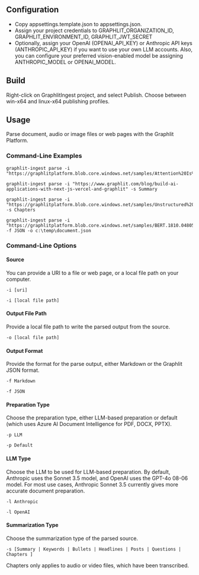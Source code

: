 ## Configuration
- Copy appsettings.template.json to appsettings.json.
- Assign your project credentials to GRAPHLIT_ORGANIZATION_ID, GRAPHLIT_ENVIRONMENT_ID, GRAPHLIT_JWT_SECRET
- Optionally, assign your OpenAI (OPENAI_API_KEY) or Anthropic API keys (ANTHROPIC_API_KEY) if you want to use your own LLM accounts. Also, you can configure your preferred vision-enabled model be assigning ANTHROPIC_MODEL or OPENAI_MODEL.

## Build

Right-click on GraphlitIngest project, and select Publish.  Choose between win-x64 and linux-x64 publishing profiles.

## Usage

Parse document, audio or image files or web pages with the Graphlit Platform.

### Command-Line Examples

```
graphlit-ingest parse -i "https://graphlitplatform.blob.core.windows.net/samples/Attention%20Is%20All%20You%20Need.1706.03762.pdf"

graphlit-ingest parse -i "https://www.graphlit.com/blog/build-ai-applications-with-next-js-vercel-and-graphlit" -s Summary

graphlit-ingest parse -i "https://graphlitplatform.blob.core.windows.net/samples/Unstructured%20Data%20is%20Dark%20Data%20Podcast.mp3" -s Chapters

graphlit-ingest parse -i "https://graphlitplatform.blob.core.windows.net/samples/BERT.1810.04805.pdf" -f JSON -o c:\temp\document.json
```

### Command-Line Options

#### Source 

You can provide a URI to a file or web page, or a local file path on your computer.

```
-i [uri]

-i [local file path]
```

#### Output File Path

Provide a local file path to write the parsed output from the source.

```
-o [local file path]
```

#### Output Format

Provide the format for the parse output, either Markdown or the Graphlit JSON format.

```
-f Markdown

-f JSON
```

#### Preparation Type

Choose the preparation type, either LLM-based preparation or default (which uses Azure AI Document Intelligence for PDF, DOCX, PPTX).

```
-p LLM

-p Default
```

#### LLM Type

Choose the LLM to be used for LLM-based preparation. By default, Anthropic uses the Sonnet 3.5 model, and OpenAI uses the GPT-4o 08-06 model. For most use cases, Anthropic Sonnet 3.5 currently gives more accurate document preparation.

```
-l Anthropic

-l OpenAI
```

#### Summarization Type

Choose the summarization type of the parsed source.

```
-s [Summary | Keywords | Bullets | Headlines | Posts | Questions | Chapters ]
```

Chapters only applies to audio or video files, which have been transcribed.